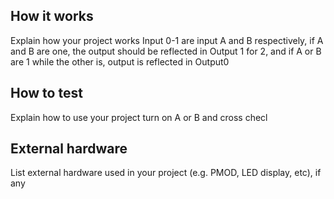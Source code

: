 <!---

This file is used to generate your project datasheet. Please fill in the information below and delete any unused
sections.

You can also include images in this folder and reference them in the markdown. Each image must be less than
512 kb in size, and the combined size of all images must be less than 1 MB.
-->

## How it works

Explain how your project works
Input 0-1 are input A and B respectively, if A and B are one, the output should be reflected in  Output 1 for 2, and if A or B are 1 while the other is, output is reflected in Output0

## How to test

Explain how to use your project
turn on A or B and cross checl
## External hardware

List external hardware used in your project (e.g. PMOD, LED display, etc), if any
